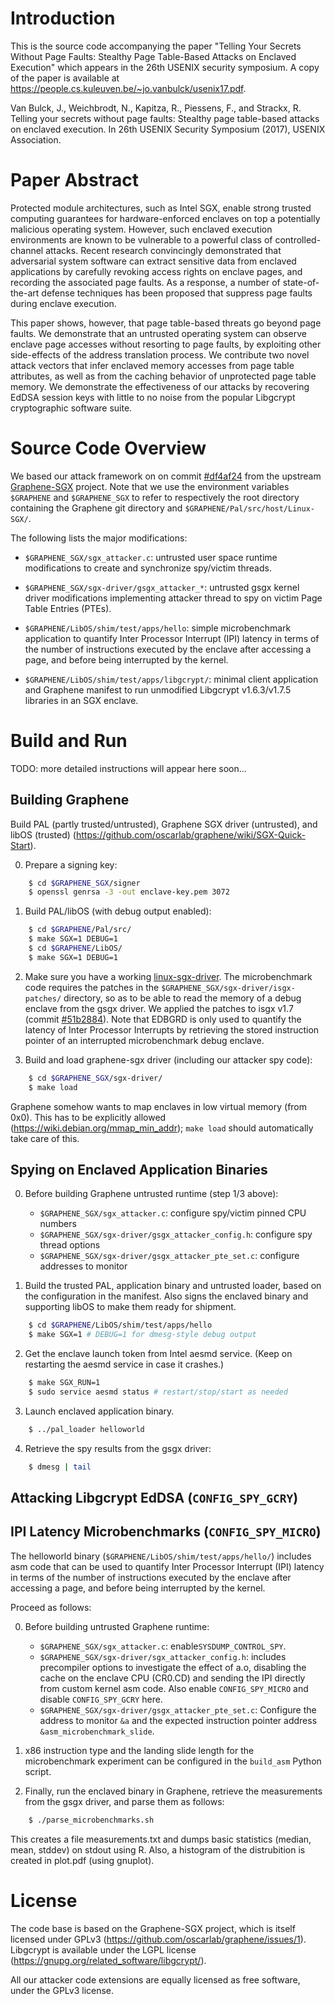 # Introduction

This is the source code accompanying the paper "Telling Your Secrets Without
Page Faults: Stealthy Page Table-Based Attacks on Enclaved Execution" which
appears in the 26th USENIX security symposium. A copy of the paper is available
at <https://people.cs.kuleuven.be/~jo.vanbulck/usenix17.pdf>.

Van Bulck, J., Weichbrodt, N., Kapitza, R., Piessens, F., and Strackx, R.
Telling your secrets without page faults: Stealthy page table-based attacks on
enclaved execution. In 26th USENIX Security Symposium (2017), USENIX
Association.

# Paper Abstract

Protected module architectures, such as Intel SGX, enable strong trusted
computing guarantees for hardware-enforced enclaves on top a potentially
malicious operating system. However, such enclaved execution environments are
known to be vulnerable to a powerful class of controlled-channel attacks.
Recent research convincingly demonstrated that adversarial system software can
extract sensitive data from enclaved applications by carefully revoking access
rights on enclave pages, and recording the associated page faults. As a
response, a number of state-of-the-art defense techniques has been proposed
that suppress page faults during enclave execution.

This paper shows, however, that page table-based threats go beyond page faults.
We demonstrate that an untrusted operating system can observe enclave page
accesses without resorting to page faults, by exploiting other side-effects of
the address translation process. We contribute two novel attack vectors that
infer enclaved memory accesses from page table attributes, as well as from the
caching behavior of unprotected page table memory. We demonstrate the
effectiveness of our attacks by recovering EdDSA session keys with little to no
noise from the popular Libgcrypt cryptographic software suite.

# Source Code Overview

We based our attack framework on on commit [#df4af24](https://github.com/jovanbulck/sgx-pte/commit/df4af2451dad05914b60ef87445dee219ccc74d1) from the upstream
[Graphene-SGX](https://github.com/oscarlab/graphene) project. Note that we use the environment variables `$GRAPHENE` and `$GRAPHENE_SGX` to refer to respectively the root directory containing the Graphene git directory and `$GRAPHENE/Pal/src/host/Linux-SGX/`.

 The following lists the major modifications:

* `$GRAPHENE_SGX/sgx_attacker.c`: untrusted user space runtime
   modifications to create and synchronize spy/victim threads.

* `$GRAPHENE_SGX/sgx-driver/gsgx_attacker_*`: untrusted gsgx kernel
   driver modifications implementing attacker thread to spy on victim Page
   Table Entries (PTEs).

* `$GRAPHENE/LibOS/shim/test/apps/hello`: simple microbenchmark application to quantify
   Inter Processor Interrupt (IPI) latency in terms of the number of instructions
   executed by the enclave after accessing a page, and before being interrupted
   by the kernel.

* `$GRAPHENE/LibOS/shim/test/apps/libgcrypt/`: minimal client application and Graphene
   manifest to run unmodified Libgcrypt v1.6.3/v1.7.5 libraries in an SGX enclave.

# Build and Run

TODO: more detailed instructions will appear here soon...

## Building Graphene

Build PAL (partly trusted/untrusted), Graphene SGX driver (untrusted), and
libOS (trusted) (<https://github.com/oscarlab/graphene/wiki/SGX-Quick-Start>).


0. Prepare a signing key:

```bash
    $ cd $GRAPHENE_SGX/signer
    $ openssl genrsa -3 -out enclave-key.pem 3072
```

1. Build PAL/libOS (with debug output enabled):

```bash
    $ cd $GRAPHENE/Pal/src/
    $ make SGX=1 DEBUG=1
    $ cd $GRAPHENE/LibOS/
    $ make SGX=1 DEBUG=1
```

2. Make sure you have a working [linux-sgx-driver](<https://github.com/01org/linux-sgx-driver/>).
   The microbenchmark code requires the patches in the
   `$GRAPHENE_SGX/sgx-driver/isgx-patches/` directory,
   so as to be able to read the memory of a debug enclave from the gsgx driver.
   We applied the patches to isgx v1.7 (commit [#51b2884](https://github.com/01org/linux-sgx-driver/commit/51b2884d4c3ac0f7bfa5b46ff529496e360e5ef1)).
   Note that EDBGRD is only used to quantify the latency of Inter Processor Interrupts
   by retrieving the stored instruction pointer of an interrupted
   microbenchmark debug enclave.

3. Build and load graphene-sgx driver (including our attacker spy code):

```bash
    $ cd $GRAPHENE_SGX/sgx-driver/
    $ make load
```

Graphene somehow wants to map enclaves in low virtual memory (from 0x0).
This has to be explicitly allowed (<https://wiki.debian.org/mmap_min_addr>);
`make load` should automatically take care of this.

## Spying on Enclaved Application Binaries

0. Before building Graphene untrusted runtime (step 1/3 above):

   * `$GRAPHENE_SGX/sgx_attacker.c`: configure spy/victim pinned CPU numbers
   * `$GRAPHENE_SGX/sgx-driver/gsgx_attacker_config.h`: configure spy thread options
   * `$GRAPHENE_SGX/sgx-driver/gsgx_attacker_pte_set.c`: configure addresses to monitor

1. Build the trusted PAL, application binary and untrusted loader, based on the
   configuration in the manifest. Also signs the enclaved binary and
   supporting libOS to make them ready for shipment.

```bash
    $ cd $GRAPHENE/LibOS/shim/test/apps/hello
    $ make SGX=1 # DEBUG=1 for dmesg-style debug output
```

2. Get the enclave launch token from Intel aesmd service. (Keep on restarting
   the aesmd service in case it crashes.)

```bash
    $ make SGX_RUN=1
    $ sudo service aesmd status # restart/stop/start as needed
```

3. Launch enclaved application binary.

```bash
    $ ../pal_loader helloworld
```

4. Retrieve the spy results from the gsgx driver:

```bash
    $ dmesg | tail
```

## Attacking Libgcrypt EdDSA (`CONFIG_SPY_GCRY`)



## IPI Latency Microbenchmarks (`CONFIG_SPY_MICRO`)

The helloworld binary (`$GRAPHENE/LibOS/shim/test/apps/hello/`)
includes asm code that can be used to quantify Inter
Processor Interrupt (IPI) latency in terms of the number of instructions
executed by the enclave after accessing a page, and before being interrupted
by the kernel.

Proceed as follows:

0. Before building untrusted Graphene runtime:

   * `$GRAPHENE_SGX/sgx_attacker.c`: enable`SYSDUMP_CONTROL_SPY`.
   * `$GRAPHENE_SGX/sgx-driver/sgx_attacker_config.h`:
      includes precompiler options to investigate the effect of
      a.o, disabling the cache on the enclave CPU (CR0.CD) and sending the IPI
      directly from custom kernel asm code. Also enable `CONFIG_SPY_MICRO` and
      disable `CONFIG_SPY_GCRY` here.
   * `$GRAPHENE_SGX/sgx-driver/gsgx_attacker_pte_set.c`:
      Configure the address to monitor `&a` and the expected instruction pointer
      address `&asm_microbenchmark_slide`.

1. x86 instruction type and the landing slide length for the microbenchmark
   experiment can be configured in the `build_asm` Python script.

2. Finally, run the enclaved binary in Graphene, retrieve the measurements
   from the gsgx driver, and parse them as follows:

```bash
    $ ./parse_microbenchmarks.sh
```

   This creates a file measurements.txt and dumps basic statistics (median,
   mean, stddev) on stdout using R. Also, a histogram of the distrubition is
   created in plot.pdf (using gnuplot).

# License

The code base is based on the Graphene-SGX project, which is itself licensed
under GPLv3 (<https://github.com/oscarlab/graphene/issues/1>). Libgcrypt is
available under the LGPL license
(<https://gnupg.org/related_software/libgcrypt/>).

All our attacker code extensions are equally licensed as free software, under
the GPLv3 license.
